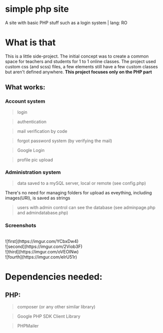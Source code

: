 # simple php site
A site with basic PHP stuff such as a login system | lang: RO


# What is that
This is a little side-project. The initial concept was to create a common space for teachers and students for 1 to 1 online classes. The project used custom css (and scss) files, a few elements still have a few custom classes but aren't defined anywhere. 
**This project focuses only on the PHP part**  

## What works:
### Account system

> login

> authentication

> mail verification by code

> forgot password system (by verifying the mail)

> Google Login

> profile pic upload


### Administration system

> data saved to a mySQL server, local or remote (see config.php)

There's no need for managing folders for upload as eveything, including images(URI), is saved as strings

> users with admin control can see the database (see adminpage.php and admindatabase.php)


### Screenshots
<br>
![first](https://imgur.com/YCbxDw4)
<br>
![second](https://imgur.com/2Viob3F)
<br>
![third](https://imgur.com/oVEOINw)
<br>
![fourth](https://imgur.com/eIrU51r)

# Dependencies needed:
## PHP:

> composer (or any other similar library)

> Google PHP SDK Client Library

> PHPMailer

